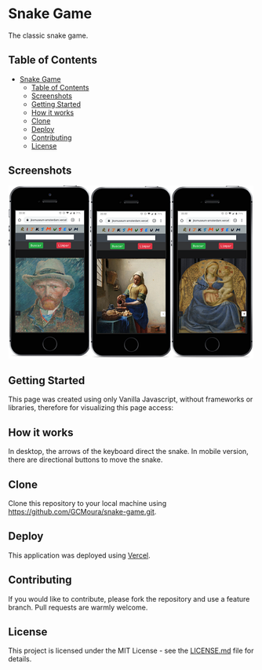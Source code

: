 # Snake Game
The classic snake game. 

## Table of Contents
- [Snake Game](#snake-game)
  - [Table of Contents](#table-of-contents)
  - [Screenshots](#screenshots)
  - [Getting Started](#getting-started)
  - [How it works](#how-it-works)
  - [Clone](#clone)
  - [Deploy](#deploy)
  - [Contributing](#contributing)
  - [License](#license)

## Screenshots
![Screenshot-1](https://raw.githubusercontent.com/GCMoura/Rijksmuseum/master/screenshots/screenshot-1.png)


## Getting Started
This page was created using only Vanilla Javascript, without frameworks or libraries, therefore for visualizing this page access:



## How it works

In desktop, the arrows of the keyboard direct the snake.
In mobile version, there are directional buttons to move the snake.

## Clone
Clone this repository to your local machine using https://github.com/GCMoura/snake-game.git.

## Deploy
This application was deployed using [Vercel](https://vercel.com/).

## Contributing
If you would like to contribute, please fork the repository and use a feature branch. Pull requests are warmly welcome.

## License
This project is licensed under the MIT License - see the [LICENSE.md](LICENSE.md) file for details.


 
